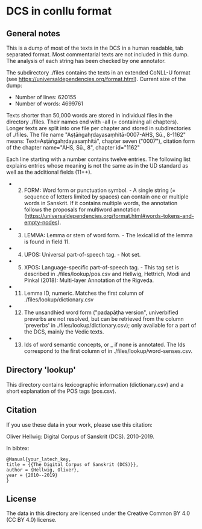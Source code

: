 # DCS in conllu format

## General notes

This is a dump of most of the texts in the DCS in a human readable, tab separated format. Most commentarial texts are not included in this dump.
The analysis of each string has been checked by one annotator.

The subdirectory ./files contains the texts in an extended CoNLL-U format (see https://universaldependencies.org/format.html).
Current size of the dump:

* Number of lines: 620155
* Number of words: 4699761

Texts shorter than 50,000 words are stored in individual files in the directory ./files. Their names end with -all (= containing all chapters).
Longer texts are split into one file per chapter and stored in subdirectories of ./files.
The file name "Aṣṭāṅgahṛdayasaṃhitā-0007-AHS, Sū., 8-1162" means: Text=Aṣṭāṅgahṛdayasaṃhitā", chapter seven ("0007"), citation form of the chapter name="AHS, Sū., 8", chapter id="1162"

Each line starting with a number contains twelve entries. The following list explains entries whose meaning is not the same as in the UD standard as well as the additional fields (11++).

* 2. FORM: Word form or punctuation symbol. - A single string (= sequence of letters limited by spaces) can contain one or multiple words in Sanskrit. If it contains multiple words, the annotation follows the proposals for multiword annotation (https://universaldependencies.org/format.html#words-tokens-and-empty-nodes).
* 3. LEMMA: Lemma or stem of word form. - The lexical id of the lemma is found in field 11.
* 4. UPOS: Universal part-of-speech tag. - Not set.
* 5. XPOS: Language-specific part-of-speech tag. - This tag set is described in ./files/lookup/pos.csv and Hellwig, Hettrich, Modi and Pinkal (2018): Multi-layer Annotation of the Rigveda.
* 11. Lemma ID, numeric. Matches the first column of ./files/lookup/dictionary.csv
* 12. The unsandhied word form ("padapāṭha version", univerbified preverbs are not resolved, but can be retrieved from the column 'preverbs' in ./files/lookup/dictionary.csv); only available for a part of the DCS, mainly the Vedic texts.
* 13. Ids of word semantic concepts, or _ if none is annotated. The Ids correspond to the first column of in ./files/lookup/word-senses.csv.

## Directory 'lookup'

This directory contains lexicographic information (dictionary.csv) and a short explanation of the POS tags (pos.csv).

## Citation

If you use these data in your work, please use this citation:

Oliver Hellwig: Digital Corpus of Sanskrit (DCS). 2010-2019.

In bibtex:
```
@Manual{your_latech_key,
title = {{The Digital Corpus of Sanskrit (DCS)}},
author = {Hellwig, Oliver},
year = {2010--2019}
}
```

 
## License

The data in this directory are licensed under the Creative Common BY 4.0 (CC BY 4.0) license.